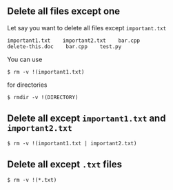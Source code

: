 
## Delete all files except one

Let say you want to delete all files except `important.txt`
```
important1.txt    important2.txt    bar.cpp    
delete-this.doc    bar.cpp    test.py
```

You can use
```
$ rm -v !(important1.txt)
```

for directories
```
$ rmdir -v !(DIRECTORY)
```

## Delete all except `important1.txt` and `important2.txt`

```
$ rm -v !(important1.txt | important2.txt)
```

## Delete all except `.txt` files

```
$ rm -v !(*.txt)
```
